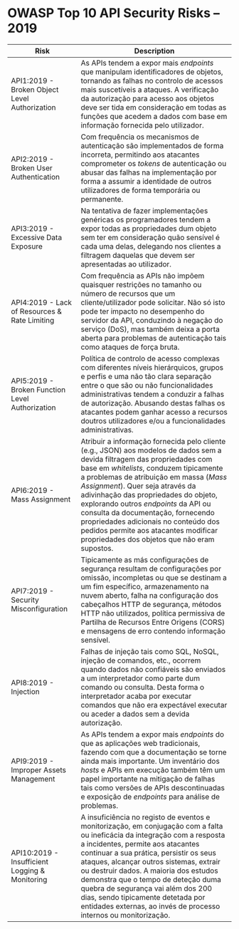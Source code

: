 # OWASP Top 10 API Security Risks – 2019

| Risk | Description |
| ---- | ----------- |
| API1:2019 - Broken Object Level Authorization | As APIs tendem a expor mais _endpoints_  que manipulam identificadores de objetos, tornando as falhas no controlo de acessos mais suscetíveis a ataques. A verificação da autorização para acesso aos objetos deve ser tida em consideração em todas as funções que acedem a dados com base em informação fornecida pelo utilizador. |
| API2:2019 - Broken User Authentication | Com frequência os mecanismos de autenticação são implementados de forma incorreta, permitindo aos atacantes comprometer os _tokens_ de autenticação ou abusar das falhas na implementação por forma a assumir a identidade de outros utilizadores de forma temporária ou permanente. |
| API3:2019 - Excessive Data Exposure | Na tentativa de fazer implementações genéricas os programadores tendem a expor todas as propriedades dum objeto sem ter em consideração quão sensível é cada uma delas, delegando nos clientes a filtragem daquelas que devem ser apresentadas ao utilizador. |
| API4:2019 - Lack of Resources & Rate Limiting | Com frequência as APIs não impõem quaisquer restrições no tamanho ou número de recursos que um cliente/utilizador pode solicitar. Não só isto pode ter impacto no desempenho do servidor da API, conduzindo à negação do serviço (DoS), mas também deixa a porta aberta para problemas de autenticação tais como ataques de força bruta. |
| API5:2019 - Broken Function Level Authorization | Política de controlo de acesso complexas com diferentes níveis hierárquicos, grupos e perfis e uma não tão clara separação entre o que são ou não funcionalidades administrativas tendem a conduzir a falhas de autorização. Abusando destas falhas os atacantes podem ganhar acesso a recursos doutros utilizadores e/ou a funcionalidades administrativas. |
| API6:2019 - Mass Assignment | Atribuir a informação fornecida pelo cliente (e.g., JSON) aos modelos de dados sem a devida filtragem das propriedades com base em _whitelists_, conduzem tipicamente a problemas de atribuição em massa (_Mass Assignment_). Quer seja através da adivinhação das propriedades do objeto, explorando outros _endpoints_ da API ou consulta da documentação,  fornecendo propriedades adicionais no conteúdo dos pedidos permite aos atacantes modificar propriedades dos objetos que não eram supostos. |
| API7:2019 - Security Misconfiguration | Tipicamente as más configurações de segurança resultam de configurações por omissão, incompletas ou que se destinam a um fim específico, armazenamento na nuvem aberto, falha na configuração dos cabeçalhos HTTP de segurança, métodos HTTP não utilizados, política permissiva de Partilha de Recursos Entre Origens (CORS) e mensagens de erro contendo informação sensível. |
| API8:2019 - Injection | Falhas de injeção tais como SQL, NoSQL, injeção de comandos, etc., ocorrem quando dados não confiáveis são enviados a um interpretador como parte dum comando ou consulta. Desta forma o interpretador acaba por executar comandos que não era expectável executar ou aceder a dados sem a devida autorização. |
| API9:2019 - Improper Assets Management | As APIs tendem a expor mais _endpoints_ do que as aplicações web tradicionais, fazendo com que a documentação se torne ainda mais importante. Um inventário dos _hosts_ e APIs em execução também têm um papel importante na mitigação de falhas tais como versões de APIs descontinuadas e exposição de _endpoints_ para análise de problemas. |
| API10:2019 - Insufficient Logging & Monitoring | A insuficiência no registo de eventos e monitorização, em conjugação com a falta ou ineficácia da integração com a resposta a incidentes, permite aos atacantes continuar a sua prática, persistir os seus ataques, alcançar outros sistemas, extrair ou destruir dados. A maioria dos estudos demonstra que o tempo de deteção duma quebra de segurança vai além dos 200 dias, sendo tipicamente detetada por entidades externas, ao invés de processo internos ou monitorização. |
